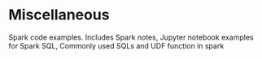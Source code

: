 # Miscellaneous

Spark code examples. Includes Spark notes, Jupyter notebook examples for Spark SQL, Commonly used SQLs and UDF function in spark
